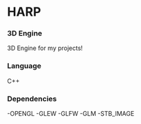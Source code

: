# HARP

### 3D Engine
3D Engine for my projects!

### Language
C++

### Dependencies
-OPENGL
-GLEW
-GLFW
-GLM
-STB_IMAGE


